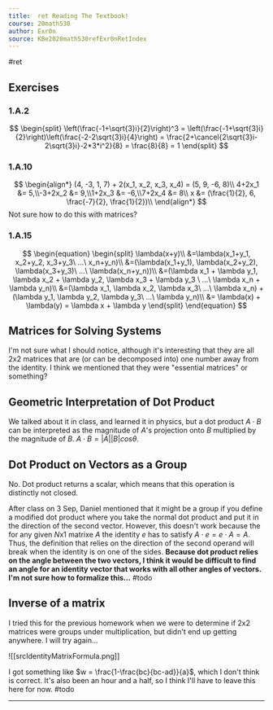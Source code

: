 ```yaml
---
title:  ret Reading The Textbook!
course: 20math530
author: Exr0n
source: KBe2020math530refExr0nRetIndex
---
```

#ret

## Exercises
### 1.A.2
$$
\begin{split}
\left(\frac{-1+\sqrt{3}i}{2}\right)^3 =
\left(\frac{-1+\sqrt{3}i}{2}\right)\left(\frac{-2-2\sqrt{3}i}{4}\right) =
\frac{2+\cancel{2\sqrt{3}i-2\sqrt{3}i}-2*3*i^2}{8} = \frac{8}{8} = 1
\end{split}
$$

### 1.A.10
$$
\begin{align*}
(4, -3, 1, 7) + 2(x_1, x_2, x_3, x_4) = (5, 9, -6, 8)\\
4+2x_1 &= 5,\\-3+2x_2 &= 9,\\1+2x_3 &= -6,\\7+2x_4 &= 8\\
x &= (\frac{1}{2}, 6, \frac{-7}{2}, \frac{1}{2})\\
\end{align*}
$$
Not sure how to do this with matrices?

### 1.A.15
$$
\begin{equation}
\begin{split}
\lambda(x+y)\\
&=\lambda(x_1+y_1, x_2+y_2, x_3+y_3\ ...\ x_n+y_n)\\
&=(\lambda(x_1+y_1), \lambda(x_2+y_2), \lambda(x_3+y_3)\  ...\ \lambda(x_n+y_n))\\
&=(\lambda x_1 + \lambda y_1, \lambda x_2 + \lambda y_2, \lambda x_3 + \lambda y_3 \ ...\ \lambda x_n + \lambda y_n)\\
&=(\lambda x_1, \lambda x_2, \lambda x_3\ ...\ \lambda x_n) + (\lambda y_1, \lambda y_2, \lambda y_3\ ...\ \lambda y_n)\\
&= \lambda(x) + \lambda(y) = \lambda x + \lambda y
\end{split}
\end{equation}
$$

## Matrices for Solving Systems
I'm not sure what I should notice, although it's interesting that they are all 2x2 matrices that are (or can be decomposed into) one number away from the identity. I think we mentioned that they were "essential matrices" or something?

## Geometric Interpretation of Dot Product
We talked about it in class, and learned it in physics, but a dot product $A \cdot B$ can be interpreted as the magnitude of $A$'s projection onto $B$ multiplied by the magnitude of $B$. $A \cdot B = |A||B|cos\theta$.

## Dot Product on Vectors as a Group
No. Dot product returns a scalar, which means that this operation is distinctly not closed.

After class on 3 Sep, Daniel mentioned that it might be a group if you define a modified dot product where you take the normal dot product and put it in the direction of the second vector. However, this doesn't work because the for any given $N$x$1$ matrixe $A$ the identity $e$ has to satisfy $A\cdot e = e \cdot A = A$. Thus, the definition that relies on the direction of the second operand will break when the identity is on one of the sides. **Because dot product relies on the angle between the two vectors, I think it would be difficult to find an angle for an identity vector that works with all other angles of vectors. I'm not sure how to formalize this...** #todo

## Inverse of a matrix

I tried this for the previous homework when we were to determine if 2x2 matrices were groups under multiplication, but didn't end up getting anywhere. I will try again...

![[srcIdentityMatrixFormula.png]]

I got something like $w = \frac{1-\frac{bc}{bc-ad}}{a}$, which I don't think is correct. It's also been an hour and a half, so I think I'll have to leave this here for now. #todo

---
